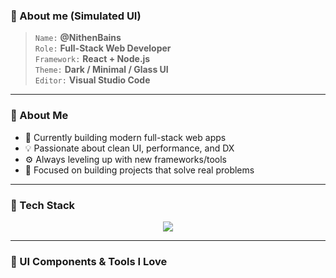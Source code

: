 <!-- Vercel + shadcn/ui inspired GitHub Profile README -->


### 🧷 About me (Simulated UI)  

> `Name:` **@NithenBains**  
> `Role:` **Full-Stack Web Developer**  
> `Framework:` **React + Node.js**  
> `Theme:` **Dark / Minimal / Glass UI**  
> `Editor:` **Visual Studio Code** 

---

### 🧠 About Me

- 🔭 Currently building modern full-stack web apps  
- 💡 Passionate about clean UI, performance, and DX  
- ⚙️ Always leveling up with new frameworks/tools  
- 🎯 Focused on building projects that solve real problems

---

### 🧪 Tech Stack

<p align="center">
  <img src="https://skillicons.dev/icons?i=html,css,tailwind,js,react,nodejs,express,mongodb,git,github,vscode&theme=dark" />
</p>

---

### 🧩 UI Components & Tools I Love

